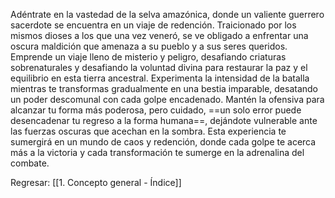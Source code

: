 
Adéntrate en la vastedad de la selva amazónica, donde un valiente guerrero sacerdote se encuentra en un viaje de redención. Traicionado por los mismos dioses a los que una vez veneró, se ve obligado a enfrentar una oscura maldición que amenaza a su pueblo y a sus seres queridos. Emprende un viaje lleno de misterio y peligro, desafiando criaturas sobrenaturales y desafiando la voluntad divina para restaurar la paz y el equilibrio en esta tierra ancestral. Experimenta la intensidad de la batalla mientras te transformas gradualmente en una bestia imparable, desatando un poder descomunal con cada golpe encadenado. Mantén la ofensiva para alcanzar tu forma más poderosa, pero cuidado, ==un solo error puede desencadenar tu regreso a la forma humana==, dejándote vulnerable ante las fuerzas oscuras que acechan en la sombra. Esta experiencia te sumergirá en un mundo de caos y redención, donde cada golpe te acerca más a la victoria y cada transformación te sumerge en la adrenalina del combate.


Regresar: [[1. Concepto general - Índice]]
